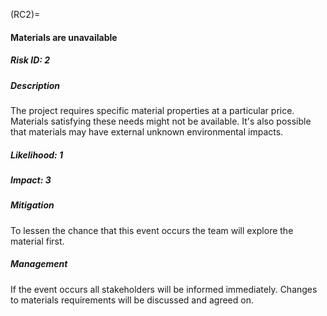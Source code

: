 <!-- prettier-ignore-start -->
(RC2)=
#### Materials are unavailable
<!-- prettier-ignore-end -->

##### Risk ID: 2

##### Description

The project requires specific material properties at a particular price.
Materials satisfying these needs might not be available. It's also possible that
materials may have external unknown environmental impacts.

##### Likelihood: 1

##### Impact: 3

##### Mitigation

To lessen the chance that this event occurs the team will explore the material
first.

##### Management

If the event occurs all stakeholders will be informed immediately. Changes to
materials requirements will be discussed and agreed on.
